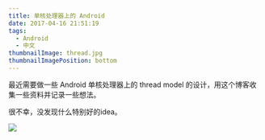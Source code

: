 ```yaml
---
title: 单核处理器上的 Android
date: 2017-04-16 21:51:19
tags:
  - Android
  - 中文
thumbnailImage: thread.jpg
thumbnailImagePosition: bottom
---
```


最近需要做一些 Android 单核处理器上的 thread model 的设计，用这个博客收集一些资料并记录一些想法。
<!-- excerpt -->

很不幸，没发现什么特别好的idea。

![](dispointed.png)
